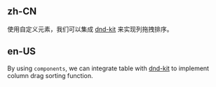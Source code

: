 ## zh-CN

使用自定义元素，我们可以集成 [dnd-kit](https://github.com/clauderic/dnd-kit) 来实现列拖拽排序。

## en-US

By using `components`, we can integrate table with [dnd-kit](https://github.com/clauderic/dnd-kit) to implement column drag sorting function.
